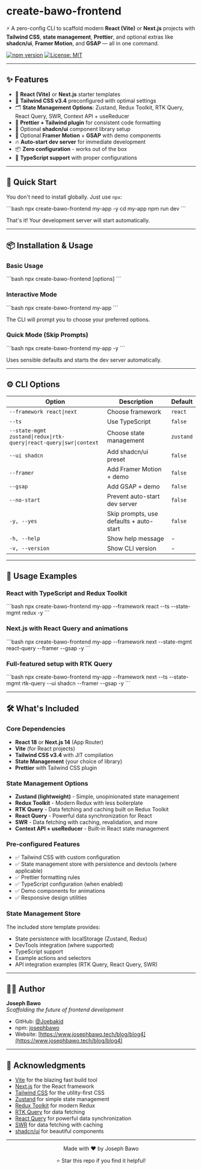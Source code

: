 # create-bawo-frontend

⚡ A zero-config CLI to scaffold modern **React (Vite)** or **Next.js** projects with **Tailwind CSS**, **state management**, **Prettier**, and optional extras like **shadcn/ui**, **Framer Motion**, and **GSAP** — all in one command.

[![npm version](https://badge.fury.io/js/create-bawo-frontend.svg)](https://badge.fury.io/js/create-bawo-frontend)
[![License: MIT](https://img.shields.io/badge/License-MIT-yellow.svg)](https://opensource.org/licenses/MIT)

---

## ✨ Features

- 🚀 **React (Vite)** or **Next.js** starter templates
- 🎨 **Tailwind CSS v3.4** preconfigured with optimal settings
- 🗂 **State Management Options**: Zustand, Redux Toolkit, RTK Query, React Query, SWR, Context API + useReducer
- 💅 **Prettier + Tailwind plugin** for consistent code formatting
- 🧩 Optional **shadcn/ui** component library setup
- 🎥 Optional **Framer Motion** + **GSAP** with demo components
- 🔥 **Auto-start dev server** for immediate development
- 📦 **Zero configuration** - works out of the box
- 🎯 **TypeScript support** with proper configurations

---

## 🚀 Quick Start

You don't need to install globally. Just use `npx`:

\`\`\`bash
npx create-bawo-frontend my-app -y
cd my-app
npm run dev
\`\`\`

That's it! Your development server will start automatically.

---

## 📦 Installation & Usage

### Basic Usage

\`\`\`bash
npx create-bawo-frontend <project-name> [options]
\`\`\`

### Interactive Mode

\`\`\`bash
npx create-bawo-frontend my-app
\`\`\`

The CLI will prompt you to choose your preferred options.

### Quick Mode (Skip Prompts)

\`\`\`bash
npx create-bawo-frontend my-app -y
\`\`\`

Uses sensible defaults and starts the dev server automatically.

---

## ⚙️ CLI Options

| Option                                                              | Description                             | Default   |
| ------------------------------------------------------------------- | --------------------------------------- | --------- |
| `--framework react\|next`                                           | Choose framework                        | `react`   |
| `--ts`                                                              | Use TypeScript                          | `false`   |
| `--state-mgmt zustand\|redux\|rtk-query\|react-query\|swr\|context` | Choose state management                 | `zustand` |
| `--ui shadcn`                                                       | Add shadcn/ui preset                    | `false`   |
| `--framer`                                                          | Add Framer Motion + demo                | `false`   |
| `--gsap`                                                            | Add GSAP + demo                         | `false`   |
| `--no-start`                                                        | Prevent auto-start dev server           | `false`   |
| `-y, --yes`                                                         | Skip prompts, use defaults + auto-start | `false`   |
| `-h, --help`                                                        | Show help message                       | -         |
| `-v, --version`                                                     | Show CLI version                        | -         |

---

## 🎯 Usage Examples

### React with TypeScript and Redux Toolkit

\`\`\`bash
npx create-bawo-frontend my-app --framework react --ts --state-mgmt redux -y
\`\`\`

### Next.js with React Query and animations

\`\`\`bash
npx create-bawo-frontend my-app --framework next --state-mgmt react-query --framer --gsap -y
\`\`\`

### Full-featured setup with RTK Query

\`\`\`bash
npx create-bawo-frontend my-app --framework next --ts --state-mgmt rtk-query --ui shadcn --framer --gsap -y
\`\`\`

---

## 🛠 What's Included

### Core Dependencies

- **React 18** or **Next.js 14** (App Router)
- **Vite** (for React projects)
- **Tailwind CSS v3.4** with JIT compilation
- **State Management** (your choice of library)
- **Prettier** with Tailwind CSS plugin

### State Management Options

- **Zustand (lightweight)** - Simple, unopinionated state management
- **Redux Toolkit** - Modern Redux with less boilerplate
- **RTK Query** - Data fetching and caching built on Redux Toolkit
- **React Query** - Powerful data synchronization for React
- **SWR** - Data fetching with caching, revalidation, and more
- **Context API + useReducer** - Built-in React state management

### Pre-configured Features

- ✅ Tailwind CSS with custom configuration
- ✅ State management store with persistence and devtools (where applicable)
- ✅ Prettier formatting rules
- ✅ TypeScript configuration (when enabled)
- ✅ Demo components for animations
- ✅ Responsive design utilities

### State Management Store

The included store template provides:

- State persistence with localStorage (Zustand, Redux)
- DevTools integration (where supported)
- TypeScript support
- Example actions and selectors
- API integration examples (RTK Query, React Query, SWR)

---

## 🧑‍💻 Author

**Joseph Bawo**  
_Scaffolding the future of frontend development_

- GitHub: [@Joebakid](https://github.com/Joebakid)
- npm: [josephbawo](https://www.npmjs.com/~josephbawo)
- Website: [https://www.josephbawo.tech/blog/blog4](https://www.josephbawo.tech/blog/blog4)

---

## 🙏 Acknowledgments

- [Vite](https://vitejs.dev/) for the blazing fast build tool
- [Next.js](https://nextjs.org/) for the React framework
- [Tailwind CSS](https://tailwindcss.com/) for the utility-first CSS
- [Zustand](https://github.com/pmndrs/zustand) for simple state management
- [Redux Toolkit](https://redux-toolkit.js.org/) for modern Redux
- [RTK Query](https://redux-toolkit.js.org/rtk-query/overview) for data fetching
- [React Query](https://tanstack.com/query/) for powerful data synchronization
- [SWR](https://swr.vercel.app/) for data fetching with caching
- [shadcn/ui](https://ui.shadcn.com/) for beautiful components

---

<div align="center">
  <p>Made with ❤️ by Joseph Bawo</p>
  <p>⭐ Star this repo if you find it helpful!</p>
</div>
